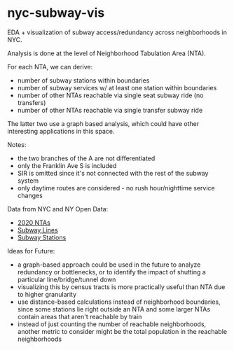 # nyc-subway-vis
EDA + visualization of subway access/redundancy across neighborhoods in NYC.

Analysis is done at the level of Neighborhood Tabulation Area (NTA). 

For each NTA, we can derive:
- number of subway stations within boundaries
- number of subway services w/ at least one station within boundaries
- number of other NTAs reachable via single seat subway ride (no transfers)
- number of other NTAs reachable via single transfer subway ride

The latter two use a graph based analysis, which could have other interesting applications in this space.

Notes:

- the two branches of the A are not differentiated
- only the Franklin Ave S is included
- SIR is omitted since it's not connected with the rest of the subway system
- only daytime routes are considered - no rush hour/nighttime service changes

Data from NYC and NY Open Data:
- [2020 NTAs](https://data.cityofnewyork.us/City-Government/2020-Neighborhood-Tabulation-Areas-NTAs-Tabular/9nt8-h7nd/about_data)
- [Subway Lines](https://data.cityofnewyork.us/Transportation/Subway-Lines/3qz8-muuu)
- [Subway Stations](https://data.ny.gov/Transportation/MTA-Subway-Stations/39hk-dx4f/about_data)

Ideas for Future:

- a graph-based approach could be used in the future to analyze redundancy or bottlenecks, or to identify the impact of shutting a particular line/bridge/tunnel down
- visualizing this by census tracts is more practically useful than NTA due to higher granularity
- use distance-based calculations instead of neighborhood boundaries, since some stations lie right outside an NTA and some larger NTAs contain areas that aren't reachable by train
- instead of just counting the number of reachable neighborhoods, another metric to consider might be the total population in the reachable neighborhoods


